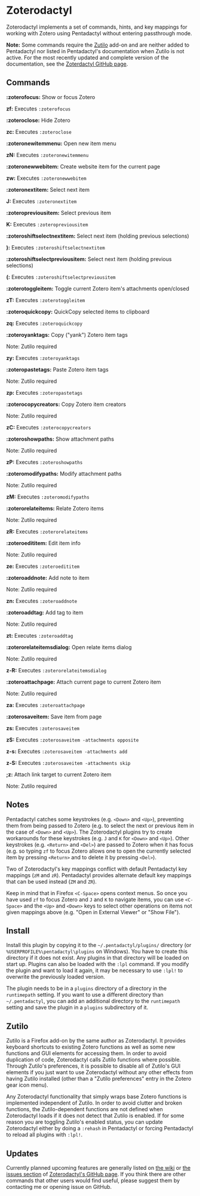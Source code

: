 Zoterodactyl
============
Zoterodactyl implements a set of commands, hints, and key mappings for working with Zotero using Pentadactyl without entering passthrough mode.

__Note:__ Some commands require the [Zutilo](https://addons.mozilla.org/en-US/firefox/addon/zutilo-utility-for-zotero/) add-on and are neither added to Pentadactyl nor listed in Pentadactyl's documentation when Zutilo is not active. For the most recently updated and complete version of the documentation, see the [Zoterdactyl GitHub page](https://github.com/willsALMANJ/Zoterodactyl).

Commands
--------
__:zoterofocus:__ Show or focus Zotero

__zf:__ Executes `:zoterofocus`

__:zoteroclose:__ Hide Zotero

__zc:__ Executes `:zoteroclose`

__:zoteronewitemmenu:__ Open new item menu

__zN:__ Executes `:zoteronewitemmenu`

__:zoteronewwebitem:__ Create website item for the current page

__zw:__ Executes `:zoteronewwebitem`

__:zoteronextitem:__ Select next item

__J:__ Executes `:zoteronextitem`

__:zoteropreviousitem:__ Select previous item

__K:__ Executes `:zoteropreviousitem`

__:zoteroshiftselectnextitem:__ Select next item (holding previous selections)

__):__ Executes `:zoteroshiftselectnextitem`

__:zoteroshiftselectpreviousitem:__ Select next item (holding previous selections)

__(:__ Executes `:zoteroshiftselectpreviousitem`

__:zoterotoggleitem:__ Toggle current Zotero item's attachments open/closed

__zT:__ Executes `:zoterotoggleitem`

__:zoteroquickcopy:__ QuickCopy selected items to clipboard

__zq:__ Executes `:zoteroquickcopy`

__:zoteroyanktags:__ Copy ("yank") Zotero item tags

Note: Zutilo required

__zy:__ Executes `:zoteroyanktags`

__:zoteropastetags:__ Paste Zotero item tags

Note: Zutilo required

__zp:__ Executes `:zoteropastetags`

__:zoterocopycreators:__ Copy Zotero item creators

Note: Zutilo required

__zC:__ Executes `:zoterocopycreators`

__:zoteroshowpaths:__ Show attachment paths

Note: Zutilo required

__zP:__ Executes `:zoteroshowpaths`

__:zoteromodifypaths:__ Modify attachment paths

Note: Zutilo required

__zM:__ Executes `:zoteromodifypaths`

__:zoterorelateitems:__ Relate Zotero items

Note: Zutilo required

__zR:__ Executes `:zoterorelateitems`

__:zoteroedititem:__ Edit item info

Note: Zutilo required

__ze:__ Executes `:zoteroedititem`

__:zoteroaddnote:__ Add note to item

Note: Zutilo required

__zn:__ Executes `:zoteroaddnote`

__:zoteroaddtag:__ Add tag to item

Note: Zutilo required

__zt:__ Executes `:zoteroaddtag`

__:zoterorelateitemsdialog:__ Open relate items dialog

Note: Zutilo required

__z-R:__ Executes `:zoterorelateitemsdialog`

__:zoteroattachpage:__ Attach current page to current Zotero item

Note: Zutilo required

__za:__ Executes `:zoteroattachpage`

__:zoterosaveitem:__ Save item from page

__zs:__ Executes `:zoterosaveitem`

__zS:__ Executes `:zoterosaveitem -attachments opposite`

__z-s:__ Executes `:zoterosaveitem -attachments add`

__z-S:__ Executes `:zoterosaveitem -attachments skip`

__;z:__ Attach link target to current Zotero item

Note: Zutilo required

Notes
-----
Pentadactyl catches some keystrokes (e.g. `<Down>` and `<Up>`), preventing them from being passed to Zotero (e.g. to select the next or previous item in the case of `<Down>` and `<Up>`).  The Zoterodactyl plugins try to create workarounds for these keystrokes (e.g. `J` and `K` for `<Down>` and `<Up>`).  Other keystrokes (e.g. `<Return>` and `<Del>`) are passed to Zotero when it has focus (e.g. so typing `zf` to focus Zotero allows one to open the currently selected item by pressing `<Return>` and to delete it by pressing `<Del>`).

Two of Zoterodactyl's key mappings conflict with default Pentadactyl key mappings (`zM` and `zR`).  Pentadactyl provides alternate default key mappings that can be used instead (`ZM` and `ZR`).

Keep in mind that in Firefox `<C-Space>` opens context menus.  So once you have used `zf` to focus Zotero and `J` and `K` to navigate items, you can use `<C-Space>` and the `<Up>` and `<Down>` keys to select other operations on items not given mappings above (e.g. "Open in External Viewer" or "Show File").

Install
-------
Install this plugin by copying it to the `~/.pentadactyl/plugins/` directory (or `%USERPROFILE%\pentadactyl\plugins` on Windows).  You have to create this directory if it does not exist. Any plugins in that directory will be loaded on start up. Plugins can also be loaded with the `:lpl` command.  If you modify the plugin and want to load it again, it may be necessary to use `:lpl!` to overwrite the previously loaded version.

The plugin needs to be in a `plugins` directory of a directory in the `runtimepath` setting. If you want to use a different directory than `~/.pentadactyl`, you can add an additional directory to the `runtimepath` setting and save the plugin in a `plugins` subdirectory of it.

Zutilo
------
Zutilo is a Firefox add-on by the same author as Zoterodactyl. It provides keyboard shortcuts to existing Zotero functions as well as some new functions and GUI elements for accessing them. In order to avoid duplication of code, Zoterodactyl calls Zutilo functions where possible. Through Zutilo's preferences, it is possible to disable all of Zutilo's GUI elements if you just want to use Zoterodactyl without any other effects from having Zutilo installed (other than a "Zutilo preferences" entry in the Zotero gear icon menu).

Any Zoterodactyl functionality that simply wraps base Zotero functions is implemented independent of Zutilo. In order to avoid clutter and broken functions, the Zutilo-dependent functions are not defined when Zoterodactyl loads if it does not detect that Zutilo is enabled. If for some reason you are toggling Zutilo's enabled status, you can update Zoterodactyl either by doing a `:rehash` in Pentadactyl or forcing Pentadactyl to reload all plugins with `:lpl!`.

Updates
-------
Currently planned upcoming features are generally listed on [the wiki](https://github.com/willsALMANJ/Zoterodactyl/wiki) or [the issues section](https://github.com/willsALMANJ/Zoterodactyl/issues) of [Zoterodactyl's GitHub page](https://github.com/willsALMANJ/Zoterodactyl). If you think there are other commands that other users would find useful, please suggest them by contacting me or opening issue on GitHub.
